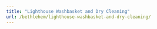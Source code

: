 ```yaml
---
title: "Lighthouse Washbasket and Dry Cleaning"
url: /bethlehem/lighthouse-washbasket-and-dry-cleaning/
---
```

